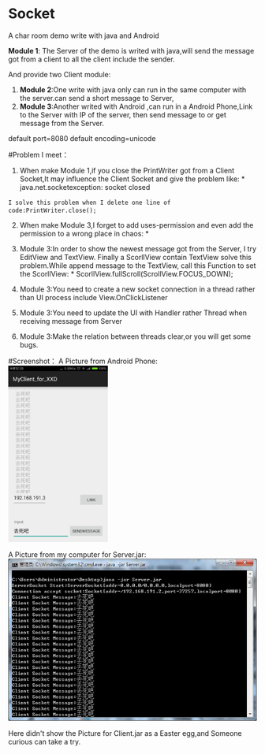 # Socket
A char room demo write with java and Android

**Module 1**: The Server of the demo is writed with java,will send the message got from a client to all the client include the sender.

And provide two Client module:

1. **Module 2**:One write with java only can run in the same computer with the server.can send a short message to Server,
2. **Module 3**:Another writed with Android ,can run in a Android Phone,Link to the Server with IP of the server,
          then send message to or get message from the Server.


default port=8080
default encoding=unicode


#Problem I meet：
  1. When make Module 1,if you close the PrintWriter got from a Client Socket,It may influence the Client Socket and give the problem like:
    * java.net.socketexception: socket closed
    
    I solve this problem when I delete one line of code:PrintWriter.close();
  
  2. When make Module 3,I forget to add uses-permission and even add the permission to a wrong place in chaos:
    * <uses-permission android:name="android.permission.INTERNET" />
  
  3. Module 3:In order to show the newest message got from the Server, I try EditView and TextView.
  Finally a ScorllView contain TextView solve this problem.While append message to the TextView,
  call this Function to set the ScorllView:
    * ScorllView.fullScroll(ScrollView.FOCUS_DOWN);
    
  4. Module 3:You need to create a new socket connection in a thread rather than UI process include View.OnClickListener
  
  5. Module 3:You need to update the UI with Handler rather Thread when receiving message from Server
  
  6. Module 3:Make the relation between threads clear,or you will get some bugs.
    
    
#Screenshot：
A Picture from Android Phone:
<img src="https://github.com/dyslove123/Socket/blob/master/Picture/Phone_Client.png" width="40%" heigh="40%">
    
A Picture from my computer for Server.jar:
<img src="https://github.com/dyslove123/Socket/blob/master/Picture/Server.jpg">

Here didn't show the Picture for Client.jar as a Easter egg,and Someone curious can take a try.
